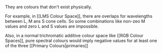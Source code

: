 They are colours that don't exist physically.

For example, in [[LMS Colour Space]], there are overlaps for wavelengths between L, M ans S cone cells. So some combinations like non-zeo M values and zero L and S values are impossible.

Also, in a normal trichromatic additive colour space like [[RGB Colour Spaces]], pure spectral colours would imply negative values for at least one of the three [[Primary Colours|primaries]] 